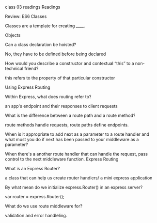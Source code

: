class 03 readings
Readings

Review: ES6 Classes

Classes are a template for creating ____.

Objects

Can a class declaration be hoisted?

No, they have to be defined before being declared

How would you describe a constructor and contextual “this” to a non-technical friend?

this refers to the property of that particular constructor

Using Express Routing

Within Express, what does routing refer to?

an app's endpoint and their responses to client requests


What is the difference between a route path and a route method?

route methods handle requests, route paths define endpoints.

When is it appropriate to add next as a parameter to a route handler and what must you do if next has been passed to your middleware as a parameter? 

When there's a another route handler that can handle the request, pass control to the next middleware function.
Express Routing

What is an Express Router?

a class that can help us create router handlers/ a mini express application

By what mean do we initialize express.Router() in an express server?

var router = express.Router();

What do we use route middleware for?

validation and error handleling.